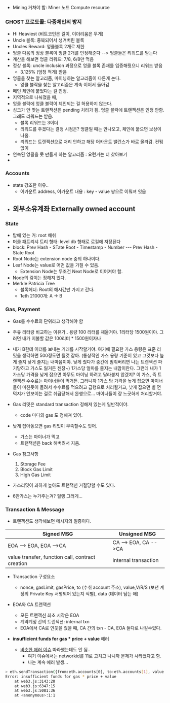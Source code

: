 
- Mining 거쳐야 함: Miner 노드 Compute resource


### GHOST 프로토콜: 다중체인의 방지
- H: Heaviest (비트코인은 길이, 이더리움은 무게)
- Uncle 블록: 중복되어서 생겨버린 블록
- Uncles Reward: 엉클블록 2개로 제한
- 엉클 다음의 정상 블록이 엉클 2개를 인정해준다 --> 엉클들은 리워드를 받는다
- 계산을 해보면 엉클 리워드: 7/8, 6/8만 먹음
- 정상 블록: uncle inclusion 과정으로 엉클 블록 존재를 입증해줫으니 리워드 받음
  - 3.125% (엄청 적게) 받음
- 엉클을 찾는 알고리즘, 마이닝하는 알고리즘이 다른게 논다. 
  - 엉클 블락을 찾는 알고리즘은 계속 이어서 돌아감
- 메인 체인에 붙었다는 걸 인정. 
- 지역적으로 나눠졌을 때, 
- 엉클 블락에 엉클 블락이 체인되는 걸 허용하지 않는다. 
- 싱크가 안 맞는 트랜잭션은 pending 처리가 됨. 엉클 블락에 트랜잭션은 인정 안함. 그래도 리워드는 받음. 
  - 블록 리워드는 3이더
  - 리워드를 주겠다는 결정 시점은? 엉클일 때는 안나오고, 체인에 붙으면 보상이 나옴.
  - 리워드는 트랜잭션으로 처리 안하고 해당 어카운트 밸런스가 바로 올라감. 컨펌 없이
- 연속된 엉클을 못 만들게 하는 알고리즘 : 요런거는 더 찾아보기
-  

### Accounts
- state 강조한 이유..
  - 어카운트 address, 어카운트 내용 : key - value 쌍으로 이뤄져 잇음
- 외부소유계좌 Externally owned account
  - 

### State
- 탑에 있는 거: root 해쉬
- 머클 패트리샤 트리 형태: level db 형태로 로컬에 저장된다
- block: Prev Hash - STate Root - Timestamp - Number --- Prev Hash - State Root
- Root Node는 extension node 중의 하나이다.
- Leaf Node는 value로 어떤 값을 가질 수 있음. 
  - Extension Node는 무조건 Next Node로 이어져야 함.
- Node의 깊이는 정해져 있다.
- Merkle Patricia Tree
  - 블록헤더: Root의 해시값만 가지고 간다.
  - 1eth 21000개: A -> B

### Gas, Payment
- Gas를 수수료의 단위라고 생각해야 함
- 주유 리터랑 비교하는 이유가.. 
용량 100 리터를 채울거야. 1리터당 1500원이야. 그러면 내가 지불할 값은 100리터 * 1500원이자나
- 내가 B한테 이더를 보내는 거래를 시작할거야. 여기에 필요한 가스 용량은 표준 리밋을 생각하면 500정도면 될것 같아. (통상적인 가스 용량 기준이 있고 그것보다 높게 줄지 낮게 줄지는 내마음이야. 낮게 줬다가 중간에 멈춰버리면 나는 트랜잭션 파기당하고 가스도 잃거든 젠장~) 1가스당 얼마를 줄지는 내맘이란다. 그런데 내가 1가스당 가격을 낮게 잡으면 아무도 마이닝 하려고 달라붙지 않겠지? 이 가스, 즉 트랜잭션 수수료는 마이너들이 먹거든. 그러니까 1가스 당 가격을 높게 잡으면 마이너들이 미친듯이 돌려서 수수료를 먹으려고 급행으로 처리될거고, 낮게 잡으면 별 껀덕지가 안보이는 걸로 취급당해서 완행으로... 마이너들이 걍 느긋하게 처리할거야. 
- Gas 리밋은 standard transaction 정해져 있는게 일반적이야. 
  - code 마다의 gas 도 정해져 있어. 
- 낮게 잡아놓으면 gas 리밋이 부족할수도 잇어. 
  - 가스는 마이너가 먹고
  - 트랜잭션은 back 해버려서 지움.

- Gas 참고사항
  1. Storage Fee
  2. Block Gas Limit
  3. High Gas Limit
- 가스리밋이 과하게 높아도 트랜잭션 거절당할 수도 있다. 
- 6만가스는 누가주는겨? 헐랭 그러게...


### Transaction & Message
- 트랜잭션도 생각해보면 메시지의 일종이다.

Signed MSG | Unsigned MSG
-------|----------
EOA --> EOA, EOA -->CA | CA --> EOA,  CA -->CA
value transfer, function call, contract creation | internal transaction

- Transaction 구성요소
  - nonce, gasLimit, gasPrice, to (수취 account 주소), value,V/R/S (보낸 계정의 Private Key 서명되어 있는지 식별), data (데이터 담는 애)

- EOA와 CA 트랜잭션
  - 모든 트랜잭션 최초 시작은 EOA
  - 계약계정 간의 트랜잭션: internal txn
  - EOA에서 CA로 인풋을 줬을 때, CA 간의 txn - CA, EOA 둘다로 나갈수있다.
  
- **insufficient funds for gas * price + value** 에러
  - [비슷한 에러 이슈](https://github.com/ethereum/go-ethereum/issues/15983) 따라했는데도 안 됨..
    - 여기 이슈에서는 networkid를 11로 고치고 나니까 문제가 사라졌다고 함.
    - 나는 계속 에러 발생...
```bash
> eth.sendTransaction({from:eth.accounts[0], to:eth.accounts[1], value: web3.toWei("0.1", "ether")})
Error: insufficient funds for gas * price + value
    at web3.js:3143:20
    at web3.js:6347:15
    at web3.js:5081:36
    at <anonymous>:1:1
```